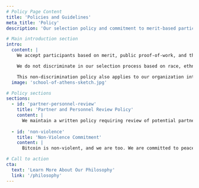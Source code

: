 ```yaml
---
# Policy Page Content
title: 'Policies and Guidelines'
meta_title: 'Policy'
description: 'Our selection policy and commitment to merit-based participation'

# Main introduction section
intro:
  content: |
    We accept participants based on merit, public proof-of-work, and their alignment with our [philosophy](/philosophy). We welcome anyone with an [npub](https://npub.world/) and relevant public commit history.

    We do not discriminate in our selection process based on race, ethnicity, creed, color, age, national origin, ancestry, religion, political opinion, gender, sexual orientation, gender identity, disability, genetic information, veteran status, military status, or any other such status.

    This non-discrimination policy also applies to our organization internally, including officers, directors, board members, advisors, employees, and contractors.
  image: 'school-of-athens-sketch.jpg'

# Policy sections
sections:
  - id: 'partner-personnel-review'
    title: 'Partner and Personnel Review Policy'
    content: |
      We maintain a written policy requiring review of potential partners, employees, and contractors to ensure they do not support authoritarian or partially-authoritarian regimes. All personnel and partnerships are evaluated based on their public record, professional conduct, and alignment with our commitment to open, merit-based collaboration and non-violent principles.
  
  - id: 'non-violence'
    title: 'Non-Violence Commitment'
    content: |
      Bitcoin is non-violent, and we are too. We are committed to peaceful, voluntary interactions and reject the use of force or coercion in all our activities. Our organization operates on principles of voluntary cooperation, mutual respect, and peaceful collaboration.

# Call to action
cta:
  text: 'Learn More About Our Philosophy'
  link: '/philosophy'
---
```

